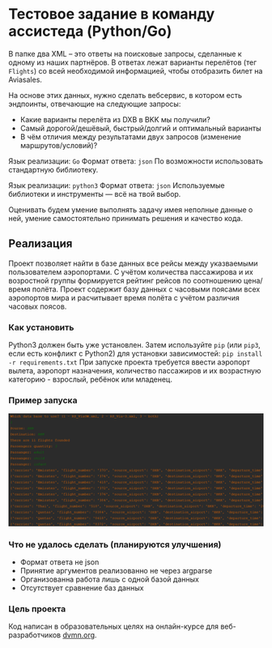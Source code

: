 # Тестовое задание в команду ассистеда (Python/Go)

В папке два XML – это ответы на поисковые запросы, сделанные к одному из наших партнёров.
В ответах лежат варианты перелётов (тег `Flights`) со всей необходимой информацией,
чтобы отобразить билет на Aviasales.

На основе этих данных, нужно сделать вебсервис,
в котором есть эндпоинты, отвечающие на следующие запросы:

* Какие варианты перелёта из DXB в BKK мы получили?
* Самый дорогой/дешёвый, быстрый/долгий и оптимальный варианты
* В чём отличия между результатами двух запросов (изменение маршрутов/условий)?

Язык реализации: `Go`
Формат ответа: `json`
По возможности использовать стандартную библиотеку.

Язык реализации: `python3`
Формат ответа: `json`
Используемые библиотеки и инструменты — всё на твой выбор.

Оценивать будем умение выполнять задачу имея неполные данные о ней,
умение самостоятельно принимать решения и качество кода.

## Реализация
Проект позволяет найти в базе данных все рейсы между указваемыми пользователем аэропортами. 
С учётом количества пассажирова и их возростной группы формируется рейтинг рейсов по соотношению цена/время полёта. 
Проект содержит базу данных с часовыми поясами всех аэропортов мира и расчитывает время полёта с учётом различия часовых поясов.
### Как установить
Python3 должен быть уже установлен. Затем используйте `pip` (или `pip3`, если есть конфликт с Python2) для установки зависимостей:
`pip install -r requirements.txt`
При запуске проекта требуется ввести аэропорт вылета, аэропорт назначения, 
количество пассажиров и их возрастную категорию - взрослый, ребёнок или младенец.
### Пример запуска
![img_1.png](img_1.png)
### Что не удалось сделать (планируются улучшения)
- Формат ответа не json
- Принятие аргументов реализованно не через argparse
- Организованна работа лишь с одной базой данных
- Отсутствует сравнение баз данных
### Цель проекта
Код написан в образовательных целях на онлайн-курсе для веб-разработчиков [dvmn.org](https://dvmn.org).